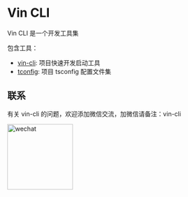 # Vin CLI

Vin CLI 是一个开发工具集

包含工具：

- [vin-cli](./packages/vin-cli/README.md): 项目快速开发启动工具
- [tconfig](./packages/tsconfig/README.md): 项目 tsconfig 配置文件集

## 联系

有关 vin-cli 的问题，欢迎添加微信交流，加微信请备注：vin-cli

<img width="150" src="https://cdn.vingogo.cn/wechat.jpg" alt="wechat" title="wechat" />
